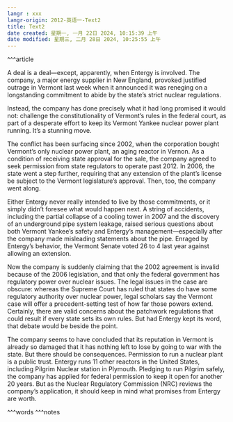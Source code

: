 ```yaml
---
langr : xxx
langr-origin: 2012-英语一-Text2
title: Text2
date created: 星期一, 一月 22日 2024, 10:15:39 上午
date modified: 星期三, 二月 28日 2024, 10:25:55 上午
---
```


^^^article

A deal is a deal—except, apparently, when Entergy is involved. The company, a major energy supplier in New England, provoked justified outrage in Vermont last week when it announced it was reneging on a longstanding commitment to abide by the state’s strict nuclear regulations.

Instead, the company has done precisely what it had long promised it would not: challenge the constitutionality of Vermont’s rules in the federal court, as part of a desperate effort to keep its Vermont Yankee nuclear power plant running. It’s a stunning move.

The conflict has been surfacing since 2002, when the corporation bought Vermont’s only nuclear power plant, an aging reactor in Vernon. As a condition of receiving state approval for the sale, the company agreed to seek permission from state regulators to operate past 2012. In 2006, the state went a step further, requiring that any extension of the plant’s license be subject to the Vermont legislature’s approval. Then, too, the company went along.

Either Entergy never really intended to live by those commitments, or it simply didn’t foresee what would happen next. A string of accidents, including the partial collapse of a cooling tower in 2007 and the discovery of an underground pipe system leakage, raised serious questions about both Vermont Yankee’s safety and Entergy’s management—especially after the company made misleading statements about the pipe. Enraged by Entergy’s behavior, the Vermont Senate voted 26 to 4 last year against allowing an extension.

Now the company is suddenly claiming that the 2002 agreement is invalid because of the 2006 legislation, and that only the federal government has regulatory power over nuclear issues. The legal issues in the case are obscure: whereas the Supreme Court has ruled that states do have some regulatory authority over nuclear power, legal scholars say the Vermont case will offer a precedent-setting test of how far those powers extend. Certainly, there are valid concerns about the patchwork regulations that could result if every state sets its own rules. But had Entergy kept its word, that debate would be beside the point.

The company seems to have concluded that its reputation in Vermont is already so damaged that it has nothing left to lose by going to war with the state. But there should be consequences. Permission to run a nuclear plant is a public trust. Entergy runs 11 other reactors in the United States, including Pilgrim Nuclear station in Plymouth. Pledging to run Pilgrim safely, the company has applied for federal permission to keep it open for another 20 years. But as the Nuclear Regulatory Commission (NRC) reviews the company’s application, it should keep in mind what promises from Entergy are worth.




^^^words
^^^notes

